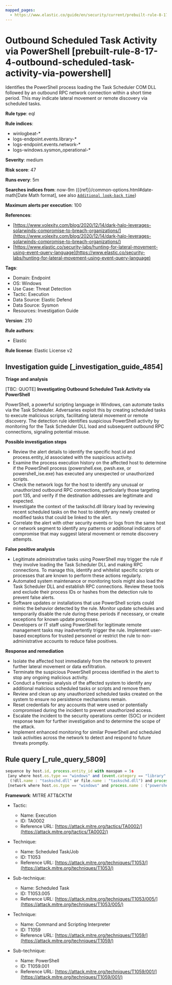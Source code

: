 ```yaml
---
mapped_pages:
  - https://www.elastic.co/guide/en/security/current/prebuilt-rule-8-17-4-outbound-scheduled-task-activity-via-powershell.html
---
```


# Outbound Scheduled Task Activity via PowerShell [prebuilt-rule-8-17-4-outbound-scheduled-task-activity-via-powershell]

Identifies the PowerShell process loading the Task Scheduler COM DLL followed by an outbound RPC network connection within a short time period. This may indicate lateral movement or remote discovery via scheduled tasks.

**Rule type**: eql

**Rule indices**:

* winlogbeat-*
* logs-endpoint.events.library-*
* logs-endpoint.events.network-*
* logs-windows.sysmon_operational-*

**Severity**: medium

**Risk score**: 47

**Runs every**: 5m

**Searches indices from**: now-9m ({{ref}}/common-options.html#date-math[Date Math format], see also [`Additional look-back time`](docs-content://solutions/security/detect-and-alert/create-detection-rule.md#rule-schedule))

**Maximum alerts per execution**: 100

**References**:

* [https://www.volexity.com/blog/2020/12/14/dark-halo-leverages-solarwinds-compromise-to-breach-organizations/](https://www.volexity.com/blog/2020/12/14/dark-halo-leverages-solarwinds-compromise-to-breach-organizations/)
* [https://www.elastic.co/security-labs/hunting-for-lateral-movement-using-event-query-language](https://www.elastic.co/security-labs/hunting-for-lateral-movement-using-event-query-language)

**Tags**:

* Domain: Endpoint
* OS: Windows
* Use Case: Threat Detection
* Tactic: Execution
* Data Source: Elastic Defend
* Data Source: Sysmon
* Resources: Investigation Guide

**Version**: 210

**Rule authors**:

* Elastic

**Rule license**: Elastic License v2

## Investigation guide [_investigation_guide_4854]

**Triage and analysis**

[TBC: QUOTE]
**Investigating Outbound Scheduled Task Activity via PowerShell**

PowerShell, a powerful scripting language in Windows, can automate tasks via the Task Scheduler. Adversaries exploit this by creating scheduled tasks to execute malicious scripts, facilitating lateral movement or remote discovery. The detection rule identifies suspicious PowerShell activity by monitoring for the Task Scheduler DLL load and subsequent outbound RPC connections, signaling potential misuse.

**Possible investigation steps**

* Review the alert details to identify the specific host.id and process.entity_id associated with the suspicious activity.
* Examine the process execution history on the affected host to determine if the PowerShell process (powershell.exe, pwsh.exe, or powershell_ise.exe) has executed any unexpected or unauthorized scripts.
* Check the network logs for the host to identify any unusual or unauthorized outbound RPC connections, particularly those targeting port 135, and verify if the destination addresses are legitimate and expected.
* Investigate the context of the taskschd.dll library load by reviewing recent scheduled tasks on the host to identify any newly created or modified tasks that could be linked to the alert.
* Correlate the alert with other security events or logs from the same host or network segment to identify any patterns or additional indicators of compromise that may suggest lateral movement or remote discovery attempts.

**False positive analysis**

* Legitimate administrative tasks using PowerShell may trigger the rule if they involve loading the Task Scheduler DLL and making RPC connections. To manage this, identify and whitelist specific scripts or processes that are known to perform these actions regularly.
* Automated system maintenance or monitoring tools might also load the Task Scheduler DLL and establish RPC connections. Review these tools and exclude their process IDs or hashes from the detection rule to prevent false alerts.
* Software updates or installations that use PowerShell scripts could mimic the behavior detected by the rule. Monitor update schedules and temporarily disable the rule during these periods if necessary, or create exceptions for known update processes.
* Developers or IT staff using PowerShell for legitimate remote management tasks may inadvertently trigger the rule. Implement user-based exceptions for trusted personnel or restrict the rule to non-administrative accounts to reduce false positives.

**Response and remediation**

* Isolate the affected host immediately from the network to prevent further lateral movement or data exfiltration.
* Terminate the suspicious PowerShell process identified in the alert to stop any ongoing malicious activity.
* Conduct a forensic analysis of the affected system to identify any additional malicious scheduled tasks or scripts and remove them.
* Review and clean up any unauthorized scheduled tasks created on the system to ensure no persistence mechanisms remain.
* Reset credentials for any accounts that were used or potentially compromised during the incident to prevent unauthorized access.
* Escalate the incident to the security operations center (SOC) or incident response team for further investigation and to determine the scope of the attack.
* Implement enhanced monitoring for similar PowerShell and scheduled task activities across the network to detect and respond to future threats promptly.


## Rule query [_rule_query_5809]

```js
sequence by host.id, process.entity_id with maxspan = 5s
 [any where host.os.type == "windows" and (event.category == "library" or (event.category == "process" and event.action : "Image loaded*")) and
  (?dll.name : "taskschd.dll" or file.name : "taskschd.dll") and process.name : ("powershell.exe", "pwsh.exe", "powershell_ise.exe")]
 [network where host.os.type == "windows" and process.name : ("powershell.exe", "pwsh.exe", "powershell_ise.exe") and destination.port == 135 and not destination.address in ("127.0.0.1", "::1")]
```

**Framework**: MITRE ATT&CKTM

* Tactic:

    * Name: Execution
    * ID: TA0002
    * Reference URL: [https://attack.mitre.org/tactics/TA0002/](https://attack.mitre.org/tactics/TA0002/)

* Technique:

    * Name: Scheduled Task/Job
    * ID: T1053
    * Reference URL: [https://attack.mitre.org/techniques/T1053/](https://attack.mitre.org/techniques/T1053/)

* Sub-technique:

    * Name: Scheduled Task
    * ID: T1053.005
    * Reference URL: [https://attack.mitre.org/techniques/T1053/005/](https://attack.mitre.org/techniques/T1053/005/)

* Technique:

    * Name: Command and Scripting Interpreter
    * ID: T1059
    * Reference URL: [https://attack.mitre.org/techniques/T1059/](https://attack.mitre.org/techniques/T1059/)

* Sub-technique:

    * Name: PowerShell
    * ID: T1059.001
    * Reference URL: [https://attack.mitre.org/techniques/T1059/001/](https://attack.mitre.org/techniques/T1059/001/)



